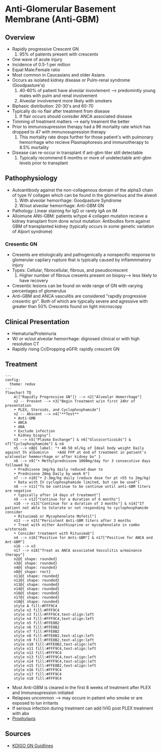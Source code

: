# **Anti-Glomerular Basement Membrane (Anti-GBM)**
## **Overview**
  * Rapidly progressive Crescent GN
    1. 95% of patients present with crescents
  * One wave of acute injury
  * Incidence of 0.5-1 per million
  * Equal Male:Female ratio
  * Most common in Caucasians and older Asians 
  * Occurs as isolated kidney disease or Pulm-renal syndrome (Goodpasture's)
    1. 40-60% of patient have alveolar invovlement --> predomintly young males with pulm and renal involvement
    2. Alveolar involvement more likely with smokers 
  * Biphasic distribution: 20-30's and 60-70
  * Typically do no flair after treatment from disease
     1. If flair occurs should conisder ANCA associated disease
  * Timming of treatment matters --> early treament the better
  * Prior to immunosupression therapy had a 96 mortality rate which has dropped to 47 with immunosupression therapy
    1. This mortality rate drops further for those patient's with pulmonary hemorrhage who recieve Plasmaphoresis and immunotherapy to 8.5% mortality 
  * Disease can re-occur in transplant if ant-gbm titer still detectable
    1. Typically recommend 6 months or more of undetectable anti-gbm levels prior to transplant
## **Pathophysiology**
 * Autoantibody against the non-collagenous domain of the alpha3 chain of type IV collagen which can be found in the glomerlous and the alveoli 
   1. With alveolar hemorrhage: Goodpasture Syndrome
   2. W/out alveolar hemorrhage: Anti-GBM GN
 * Pathology: Linear staining for IgG or rarely IgA on IM
 * Alloimune ANti-GBM: patients w/type 4 collagen mutation recieve a kidney transplant from done w/out mutation: Antibodies form against GBM of transplanted kidney (typically occurs in some genetic variation of Alport syndrome)
### Cresentic GN
 * Cresents are etiologically and pathogenically a nonspecific response to glomerular capilary rupture that is typically caused by inflammmatory injury
 * Types: Cellular, fibrocellular, fibrous, and pseudocrescent
   1. Higher number of fibrous cresents present on biopsy--> less likely to have recovery
 * Cresentic lesions can be found on wide range of GN with varying percentages of glomerulus
 * Anti-GBM and ANCA vasculitis are considered "rapidly progressive cresentic gn". Both of which are typically severe and agressive with greater than 50% Crescents found on light microscopy
## **Clinical Presentation**
 * Hematuria/Proteinuria 
 * W/ or w/out alveolar hemorrhage: dignosed clinical or with high resolution CT
 * Rapidly rising Cr/Dropping eGFR: rapidly crescent GN
## **Treatment**
```mermaid
---
config:
  theme: redux
---
flowchart TD
    A(["Rapidly Progressive GN"]) --> n2["Alveolar Hemorrhage"]
    n2 -- Present --> n3["Begin Treatment w/in first 24hr of presentation
    • PLEX, Steroids, and Cyclophosphamide"]
    n2 -- Abscent --> n4["**Test**
    • Anti-GMB 
    • ANCA
    • ANA
    • Exclude infection
    • Kidney biopsy"]
    n3 --> n5["Plasma Exchange"] & n6["Glucocorticoids"] & n7["Cyclophosphamide"] & n4
    n5 --> n8@{ label: "• 40-50 ml/kg of Ideal body weight Daily against 5% albumin\n    •Add FFP at end of treatment in patient's w/alveolar hemmorrhage or after kidney bx" }
    n6 --> n9["• Methylprednisone 1000mg/day for 3 consecutive days followed by
    • Prednisone 1mg/kg daily reduced down to
    • Prednisone 20mg Daily by week 6"]
    n7 --> n10["• 2-3mg/kg daily (reduce dose for pt >55 to 2mg/kg)
    • Data with IV cyclophosphamide limited, but can be used"]
    n8 --> n11["To be continue to be continue until anti-GBM titers are negative
    • typically after 14 days of treatment"]
    n9 --> n12["Continue for a duration of 6 months"]
    n10 --> n13["Continue for a duration of 3 months"] & n14["If patient not able to tolerate or not responding to cyclophosphamide consider
    • Rituximab or Mycophenolate Mofetil"]
    n13 --> n15["Persistent Anti-GBM titers after 3 months
    • Treat with either Azothioprine or mycophenolate in combo w/steroids
    • Consider treatment with Rituximab"]
    n4 --> n16["Positive for Anti-GBM"] & n17["Positive for ANCA and Ant-GBM"]
    n16 --> n3
    n17 --> n18["Treat as ANCA associated Vasculitis w/mainance therapy"]
    n2@{ shape: rounded}
    n3@{ shape: rounded}
    n4@{ shape: rounded}
    n8@{ shape: rect}
    n11@{ shape: rounded}
    n12@{ shape: rounded}
    n13@{ shape: rounded}
    n14@{ shape: rounded}
    n16@{ shape: rounded}
    n17@{ shape: rounded}
    n18@{ shape: rounded}
    style A fill:#FFF9C4
    style n2 fill:#FFF9C4
    style n3 fill:#FFF9C4,text-align:left
    style n4 fill:#FFF9C4,text-align:left
    style n5 fill:#FFE0B2
    style n6 fill:#FFE0B2
    style n7 fill:#FFE0B2
    style n8 fill:#FFE0B2,text-align:left
    style n9 fill:#FFE0B2,text-align:left
    style n10 fill:#FFE0B2,text-align:left
    style n11 fill:#FFF9C4,text-align:left
    style n12 fill:#FFF9C4
    style n13 fill:#FFF9C4,text-align:left
    style n14 fill:#FFF9C4,text-align:left
    style n15 fill:#FFE0B2,text-align:left
    style n16 fill:#FFF9C4
    style n17 fill:#FFF9C4
    style n18 fill:#FFF9C4
```


 * Most Anti-GBM is cleared in the first 8 weeks of treatment after PLEX and Immunsupression initiated
 * Relapses uncommon --> may occure in patient who smoke or are exposed to lun irritants
 * If serious infection during treatment can add IVIG post PLEX treatment with abx
 * [Prophylaxis](Prophylaxis.md)
## **Sources**
* [KDIGO GN Guidlines](https://kdigo.org/guidelines/gd/)
